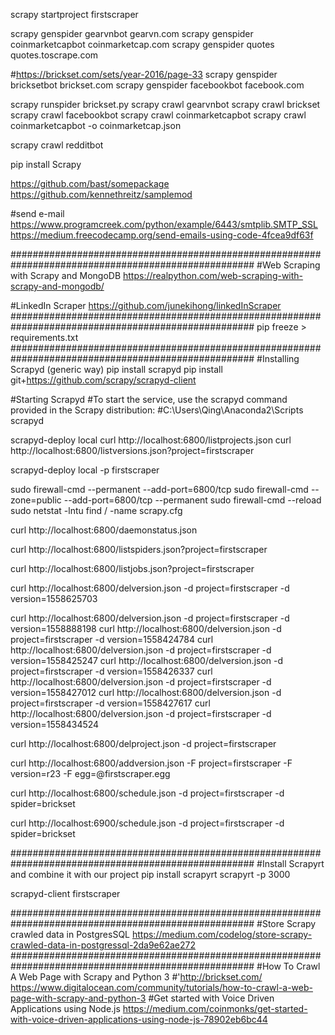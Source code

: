 
scrapy startproject firstscraper

scrapy genspider gearvnbot gearvn.com
scrapy genspider coinmarketcapbot coinmarketcap.com
scrapy genspider quotes quotes.toscrape.com

#https://brickset.com/sets/year-2016/page-33
scrapy genspider bricksetbot brickset.com
scrapy genspider facebookbot facebook.com




scrapy runspider brickset.py
scrapy crawl gearvnbot
scrapy crawl brickset
scrapy crawl facebookbot
scrapy crawl coinmarketcapbot
scrapy crawl coinmarketcapbot -o coinmarketcap.json



scrapy crawl redditbot


pip install Scrapy


https://github.com/bast/somepackage
https://github.com/kennethreitz/samplemod


#send e-mail
https://www.programcreek.com/python/example/6443/smtplib.SMTP_SSL
https://medium.freecodecamp.org/send-emails-using-code-4fcea9df63f


####################################################################################################
#Web Scraping with Scrapy and MongoDB
https://realpython.com/web-scraping-with-scrapy-and-mongodb/

#LinkedIn Scraper
https://github.com/junekihong/linkedInScraper
####################################################################################################
pip freeze > requirements.txt
####################################################################################################
#Installing Scrapyd (generic way)
pip install scrapyd
pip install git+https://github.com/scrapy/scrapyd-client

#Starting Scrapyd
#To start the service, use the scrapyd command provided in the Scrapy distribution:
#C:\Users\Qing\Anaconda2\Scripts
scrapyd
<!-- scrapyd-deploy -l
scrapyd-deploy -L local -->

scrapyd-deploy local
curl http://localhost:6800/listprojects.json
curl http://localhost:6800/listversions.json?project=firstscraper

scrapyd-deploy local -p firstscraper


sudo firewall-cmd --permanent --add-port=6800/tcp
sudo firewall-cmd --zone=public --add-port=6800/tcp --permanent
sudo firewall-cmd --reload
sudo netstat -lntu
find / -name scrapy.cfg




curl http://localhost:6800/daemonstatus.json


curl http://localhost:6800/listspiders.json?project=firstscraper

curl http://localhost:6800/listjobs.json?project=firstscraper


curl http://localhost:6800/delversion.json -d project=firstscraper -d version=1558625703


curl http://localhost:6800/delversion.json -d project=firstscraper -d version=1558888198
curl http://localhost:6800/delversion.json -d project=firstscraper -d version=1558424784
curl http://localhost:6800/delversion.json -d project=firstscraper -d version=1558425247
curl http://localhost:6800/delversion.json -d project=firstscraper -d version=1558426337
curl http://localhost:6800/delversion.json -d project=firstscraper -d version=1558427012
curl http://localhost:6800/delversion.json -d project=firstscraper -d version=1558427617
curl http://localhost:6800/delversion.json -d project=firstscraper -d version=1558434524



curl http://localhost:6800/delproject.json -d project=firstscraper



curl http://localhost:6800/addversion.json -F project=firstscraper -F version=r23 -F egg=@firstscraper.egg



curl http://localhost:6800/schedule.json -d project=firstscraper -d spider=brickset


curl http://localhost:6900/schedule.json -d project=firstscraper -d spider=brickset



####################################################################################################
#Install Scrapyrt and combine it with our project
pip install scrapyrt
scrapyrt -p 3000


scrapyd-client firstscraper

####################################################################################################
#Store Scrapy crawled data in PostgresSQL
https://medium.com/codelog/store-scrapy-crawled-data-in-postgressql-2da9e62ae272
####################################################################################################
#How To Crawl A Web Page with Scrapy and Python 3 
#'http://brickset.com/
https://www.digitalocean.com/community/tutorials/how-to-crawl-a-web-page-with-scrapy-and-python-3
#Get started with Voice Driven Applications using Node.js
https://medium.com/coinmonks/get-started-with-voice-driven-applications-using-node-js-78902eb6bc44
